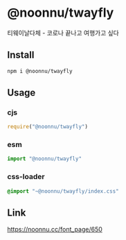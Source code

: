 # @noonnu/twayfly
티웨이날다체 - 코로나 끝나고 여행가고 싶다

## Install
```sh
npm i @noonnu/twayfly
```
## Usage
### cjs
```js
require("@noonnu/twayfly")
```
### esm
```js
import "@noonnu/twayfly"
```
### css-loader
```css
@import "~@noonnu/twayfly/index.css"
```

## Link
https://noonnu.cc/font_page/650